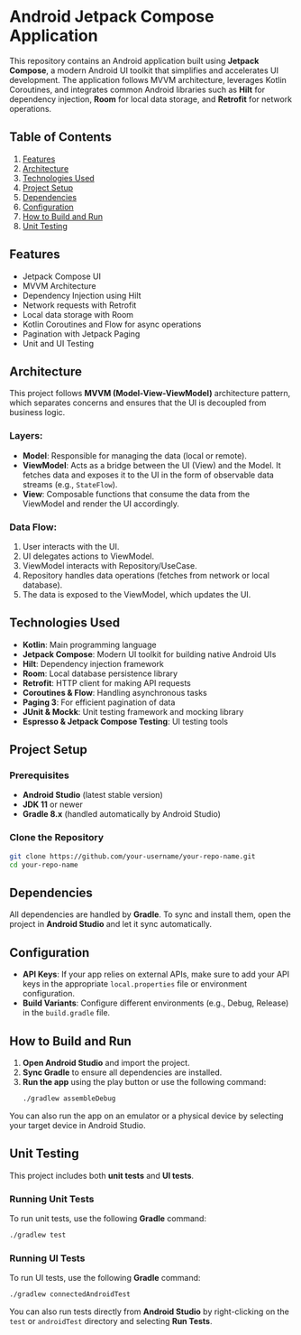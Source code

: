 # Android Jetpack Compose Application

This repository contains an Android application built using **Jetpack Compose**, a modern Android UI toolkit that simplifies and accelerates UI development. The application follows MVVM architecture, leverages Kotlin Coroutines, and integrates common Android libraries such as **Hilt** for dependency injection, **Room** for local data storage, and **Retrofit** for network operations.

## Table of Contents
1. [Features](#features)
2. [Architecture](#architecture)
3. [Technologies Used](#technologies-used)
4. [Project Setup](#project-setup)
5. [Dependencies](#dependencies)
6. [Configuration](#configuration)
7. [How to Build and Run](#how-to-build-and-run)
8. [Unit Testing](#unit-testing)

## Features
- Jetpack Compose UI
- MVVM Architecture
- Dependency Injection using Hilt
- Network requests with Retrofit
- Local data storage with Room
- Kotlin Coroutines and Flow for async operations
- Pagination with Jetpack Paging
- Unit and UI Testing

## Architecture
This project follows **MVVM (Model-View-ViewModel)** architecture pattern, which separates concerns and ensures that the UI is decoupled from business logic.

### Layers:
- **Model**: Responsible for managing the data (local or remote).
- **ViewModel**: Acts as a bridge between the UI (View) and the Model. It fetches data and exposes it to the UI in the form of observable data streams (e.g., `StateFlow`).
- **View**: Composable functions that consume the data from the ViewModel and render the UI accordingly.

### Data Flow:
1. User interacts with the UI.
2. UI delegates actions to ViewModel.
3. ViewModel interacts with Repository/UseCase.
4. Repository handles data operations (fetches from network or local database).
5. The data is exposed to the ViewModel, which updates the UI.

## Technologies Used
- **Kotlin**: Main programming language
- **Jetpack Compose**: Modern UI toolkit for building native Android UIs
- **Hilt**: Dependency injection framework
- **Room**: Local database persistence library
- **Retrofit**: HTTP client for making API requests
- **Coroutines & Flow**: Handling asynchronous tasks
- **Paging 3**: For efficient pagination of data
- **JUnit & Mockk**: Unit testing framework and mocking library
- **Espresso & Jetpack Compose Testing**: UI testing tools

## Project Setup

### Prerequisites
- **Android Studio** (latest stable version)
- **JDK 11** or newer
- **Gradle 8.x** (handled automatically by Android Studio)

### Clone the Repository
```bash
git clone https://github.com/your-username/your-repo-name.git
cd your-repo-name
```
## Dependencies
All dependencies are handled by **Gradle**. To sync and install them, open the project in **Android Studio** and let it sync automatically.

## Configuration
- **API Keys**: If your app relies on external APIs, make sure to add your API keys in the appropriate `local.properties` file or environment configuration.
- **Build Variants**: Configure different environments (e.g., Debug, Release) in the `build.gradle` file.

## How to Build and Run
1. **Open Android Studio** and import the project.
2. **Sync Gradle** to ensure all dependencies are installed.
3. **Run the app** using the play button or use the following command:
   ```bash
   ./gradlew assembleDebug
   ```
You can also run the app on an emulator or a physical device by selecting your target device in Android Studio.

## Unit Testing
This project includes both **unit tests** and **UI tests**.

### Running Unit Tests
To run unit tests, use the following **Gradle** command:
```bash
./gradlew test
```

### Running UI Tests
To run UI tests, use the following **Gradle** command:
```bash
./gradlew connectedAndroidTest
```
You can also run tests directly from **Android Studio** by right-clicking on the `test` or `androidTest` directory and selecting **Run Tests**.
